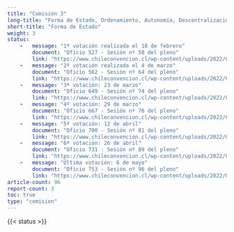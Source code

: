 ```yaml
---
title: "Comisión 3"
long-title: "Forma de Estado, Ordenamiento, Autonomía, Descentralización, Equidad, Justicia Territorial, Gobiernos Locales y Organización Fiscal."
short-title: "Forma de Estado"
weight: 3
status: 
    -   message: "1ª votación realizada el 18 de febrero" 
        document: "Oficio 527 - Sesión nº 58 del pleno"
        link: "https://www.chileconvencion.cl/wp-content/uploads/2022/02/Oficio-527-con-normas-aprobadas-en-particular-Sesion-58-del-Pleno-primer-informe-de-la-Com.-Forma-de-Estado.pdf"
    -   message: "2ª votación realizada el 4 de marzo" 
        document: "Oficio 562 - Sesión nº 64 del pleno"
        link: "https://www.chileconvencion.cl/wp-content/uploads/2022/03/Oficio-N%C2%B0562-que-Informa-Normas-aprobadas-Com.-Forma-de-Estado.pdf"
    -   message: "3ª votación: 23 de marzo" 
        document: "Oficio 649 - Sesión nº 74 del pleno"
        link: "https://www.chileconvencion.cl/wp-content/uploads/2022/03/Oficio-649-que-informa-las-normas-aprobadas-de-la-segunda-nueva-propuesta-de-la-Com.-Forma-de-Estado.pdf"
    -   message: "4º votación: 29 de marzo" 
        document: "Oficio 667 - Sesión nº 76 del pleno"
        link: "https://www.chileconvencion.cl/wp-content/uploads/2022/03/Oficio-667-con-normas-aprobadas-en-particular-Sesion-76-del-Pleno-votacion-segundo-informe-Com.-Forma-de-Estado.pdf"
    -   message: "5ª votación: 12 de abril" 
        document: "Oficio 700 - Sesión nº 81 del pleno"
        link: "https://www.chileconvencion.cl/wp-content/uploads/2022/04/Oficio-700-con-normas-aprobadas-en-particular-Sesion-81-del-Pleno-votacion-3-3-fea.pdf"
    -   message: "6ª votación: 26 de abril" 
        document: "Oficio 731 - Sesión nº 89 del pleno"    
        link: "https://www.chileconvencion.cl/wp-content/uploads/2022/04/Oficio-731-que-informa-las-normas-aprobadas-en-la-sesion-89a-2da-del-2do-informe-Com.-de-Forma-de-Estado.pdf"
    -   message: "Última votación: 6 de mayo" 
        document: "Oficio 753 - Sesión nº 96 del pleno"    
        link: "https://www.chileconvencion.cl/wp-content/uploads/2022/05/Oficio-753-con-normas-aprobadas-en-particular-Sesion-96-del-Pleno-votacion-3-3-2da-propuesta.pdf"
article-count: 96
report-count: 3
toc: true
type: "comision"
---
```

{{< status >}}
